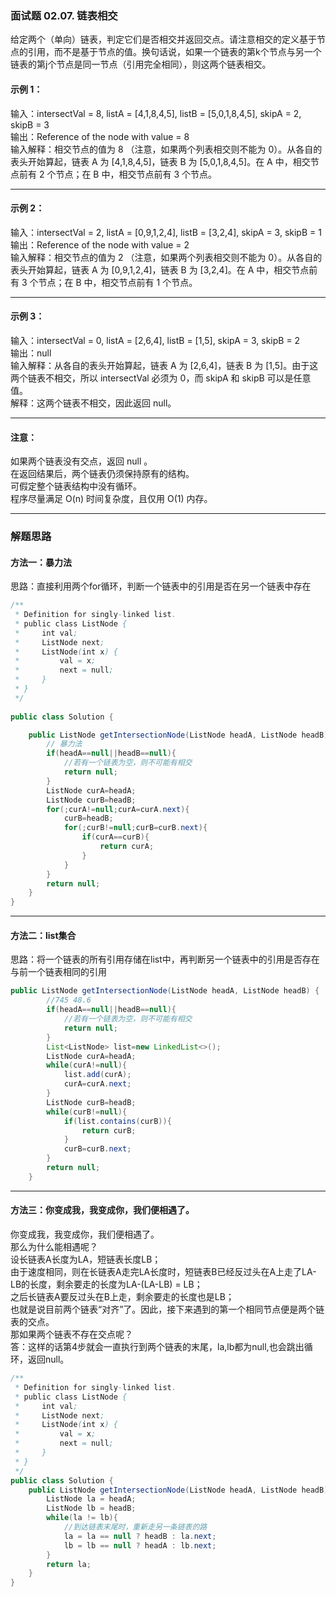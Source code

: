 ### 面试题 02.07. 链表相交

给定两个（单向）链表，判定它们是否相交并返回交点。请注意相交的定义基于节点的引用，而不是基于节点的值。换句话说，如果一个链表的第k个节点与另一个链表的第j个节点是同一节点（引用完全相同），则这两个链表相交。

#### 示例 1：
输入：intersectVal = 8, listA = [4,1,8,4,5], listB = [5,0,1,8,4,5], skipA = 2, skipB = 3     
输出：Reference of the node with value = 8      
输入解释：相交节点的值为 8 （注意，如果两个列表相交则不能为 0）。从各自的表头开始算起，链表 A 为 [4,1,8,4,5]，链表 B 为 [5,0,1,8,4,5]。在 A 中，相交节点前有 2 个节点；在 B 中，相交节点前有 3 个节点。 

***

#### 示例 2：    
输入：intersectVal = 2, listA = [0,9,1,2,4], listB = [3,2,4], skipA = 3, skipB = 1    
输出：Reference of the node with value = 2      
输入解释：相交节点的值为 2 （注意，如果两个列表相交则不能为 0）。从各自的表头开始算起，链表 A 为 [0,9,1,2,4]，链表 B 为 [3,2,4]。在 A 中，相交节点前有 3 个节点；在 B 中，相交节点前有 1 个节点。

***

#### 示例 3：    
输入：intersectVal = 0, listA = [2,6,4], listB = [1,5], skipA = 3, skipB = 2      
输出：null       
输入解释：从各自的表头开始算起，链表 A 为 [2,6,4]，链表 B 为 [1,5]。由于这两个链表不相交，所以 intersectVal 必须为 0，而 skipA 和 skipB 可以是任意值。        
解释：这两个链表不相交，因此返回 null。

***

#### 注意：
如果两个链表没有交点，返回 null 。      
在返回结果后，两个链表仍须保持原有的结构。       
可假定整个链表结构中没有循环。      
程序尽量满足 O(n) 时间复杂度，且仅用 O(1) 内存。


****

### 解题思路
#### 方法一：暴力法     
思路：直接利用两个for循环，判断一个链表中的引用是否在另一个链表中存在
```java
/**
 * Definition for singly-linked list.
 * public class ListNode {
 *     int val;
 *     ListNode next;
 *     ListNode(int x) {
 *         val = x;
 *         next = null;
 *     }
 * }
 */
 
public class Solution {

    public ListNode getIntersectionNode(ListNode headA, ListNode headB) {
        // 暴力法
        if(headA==null||headB==null){
            //若有一个链表为空，则不可能有相交
            return null;
        }
        ListNode curA=headA;
        ListNode curB=headB;
        for(;curA!=null;curA=curA.next){
            curB=headB;
            for(;curB!=null;curB=curB.next){
                if(curA==curB){
                    return curA;
                }
            }
        }
        return null;
    }
}
```

***

#### 方法二：list集合     
思路：将一个链表的所有引用存储在list中，再判断另一个链表中的引用是否存在与前一个链表相同的引用
```java
public ListNode getIntersectionNode(ListNode headA, ListNode headB) {
        //745 48.6
        if(headA==null||headB==null){
            //若有一个链表为空，则不可能有相交
            return null;
        }
        List<ListNode> list=new LinkedList<>();
        ListNode curA=headA;
        while(curA!=null){
            list.add(curA);
            curA=curA.next;
        }
        ListNode curB=headB;
        while(curB!=null){
            if(list.contains(curB)){
                return curB;
            }
            curB=curB.next;
        }
        return null;
    }

```

***

#### 方法三：你变成我，我变成你，我们便相遇了。
你变成我，我变成你，我们便相遇了。     
那么为什么能相遇呢？              
设长链表A长度为LA，短链表长度LB；                        
由于速度相同，则在长链表A走完LA长度时，短链表B已经反过头在A上走了LA-LB的长度，剩余要走的长度为LA-(LA-LB) = LB；                     
之后长链表A要反过头在B上走，剩余要走的长度也是LB；                            
也就是说目前两个链表“对齐”了。因此，接下来遇到的第一个相同节点便是两个链表的交点。                        
那如果两个链表不存在交点呢？                 
答：这样的话第4步就会一直执行到两个链表的末尾，la,lb都为null,也会跳出循环，返回null。

```java
/**
 * Definition for singly-linked list.
 * public class ListNode {
 *     int val;
 *     ListNode next;
 *     ListNode(int x) {
 *         val = x;
 *         next = null;
 *     }
 * }
 */
public class Solution {
    public ListNode getIntersectionNode(ListNode headA, ListNode headB) {
        ListNode la = headA;
        ListNode lb = headB;
        while(la != lb){
            //到达链表末尾时，重新走另一条链表的路
            la = la == null ? headB : la.next;
            lb = lb == null ? headA : lb.next;
        }
        return la;
    }
}
```



































